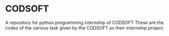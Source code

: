 # CODSOFT
A repository for python programming internship of CODSOFT
These are the codes of the various task given by the CODSOFT as their internship project.
